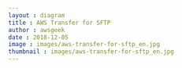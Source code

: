 ```yaml
---
layout : diagram
title : AWS Transfer for SFTP
author : awsgeek
date : 2018-12-05
image : images/aws-transfer-for-sftp_en.jpg
thumbnail : images/aws-transfer-for-sftp_en.jpg
---
```

